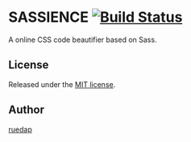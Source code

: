 # SASSIENCE [![Build Status](http://img.shields.io/travis/ruedap/sassience.svg?style=flat-square)](https://travis-ci.org/ruedap/sassience)

A online CSS code beautifier based on Sass.


## License

Released under the [MIT license](http://ruedap.mit-license.org/2015).


## Author

[ruedap](https://github.com/ruedap)
